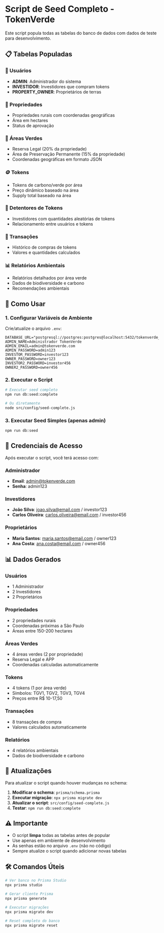# Script de Seed Completo - TokenVerde

Este script popula todas as tabelas do banco de dados com dados de teste para desenvolvimento.

## 📋 Tabelas Populadas

### 👥 Usuários
- **ADMIN**: Administrador do sistema
- **INVESTIDOR**: Investidores que compram tokens
- **PROPERTY_OWNER**: Proprietários de terras

### 🏡 Propriedades
- Propriedades rurais com coordenadas geográficas
- Área em hectares
- Status de aprovação

### 🌳 Áreas Verdes
- Reserva Legal (20% da propriedade)
- Área de Preservação Permanente (15% da propriedade)
- Coordenadas geográficas em formato JSON

### 🪙 Tokens
- Tokens de carbono/verde por área
- Preço dinâmico baseado na área
- Supply total baseado na área

### 👤 Detentores de Tokens
- Investidores com quantidades aleatórias de tokens
- Relacionamento entre usuários e tokens

### 💱 Transações
- Histórico de compras de tokens
- Valores e quantidades calculados

### 📊 Relatórios Ambientais
- Relatórios detalhados por área verde
- Dados de biodiversidade e carbono
- Recomendações ambientais

## 🚀 Como Usar

### 1. Configurar Variáveis de Ambiente

Crie/atualize o arquivo `.env`:

```env
DATABASE_URL="postgresql://postgres:postgres@localhost:5432/tokenverde_db"
ADMIN_NAME=Administrador TokenVerde
ADMIN_EMAIL=admin@tokenverde.com
ADMIN_PASSWORD=admin123
INVESTOR_PASSWORD=investor123
OWNER_PASSWORD=owner123
INVESTOR2_PASSWORD=investor456
OWNER2_PASSWORD=owner456
```

### 2. Executar o Script

```bash
# Executar seed completo
npm run db:seed:complete

# Ou diretamente
node src/config/seed-complete.js
```

### 3. Executar Seed Simples (apenas admin)

```bash
npm run db:seed
```

## 🔑 Credenciais de Acesso

Após executar o script, você terá acesso com:

### Administrador
- **Email**: admin@tokenverde.com
- **Senha**: admin123

### Investidores
- **João Silva**: joao.silva@email.com / investor123
- **Carlos Oliveira**: carlos.oliveira@email.com / investor456

### Proprietários
- **Maria Santos**: maria.santos@email.com / owner123
- **Ana Costa**: ana.costa@email.com / owner456

## 📊 Dados Gerados

### Usuários
- 1 Administrador
- 2 Investidores
- 2 Proprietários

### Propriedades
- 2 propriedades rurais
- Coordenadas próximas a São Paulo
- Áreas entre 150-200 hectares

### Áreas Verdes
- 4 áreas verdes (2 por propriedade)
- Reserva Legal e APP
- Coordenadas calculadas automaticamente

### Tokens
- 4 tokens (1 por área verde)
- Símbolos: TGV1, TGV2, TGV3, TGV4
- Preços entre R$ 10-17,50

### Transações
- 8 transações de compra
- Valores calculados automaticamente

### Relatórios
- 4 relatórios ambientais
- Dados de biodiversidade e carbono

## 🔄 Atualizações

Para atualizar o script quando houver mudanças no schema:

1. **Modificar o schema**: `prisma/schema.prisma`
2. **Executar migração**: `npx prisma migrate dev`
3. **Atualizar o script**: `src/config/seed-complete.js`
4. **Testar**: `npm run db:seed:complete`

## ⚠️ Importante

- O script **limpa** todas as tabelas antes de popular
- Use apenas em ambiente de desenvolvimento
- As senhas estão no arquivo `.env` (não no código)
- Sempre atualize o script quando adicionar novas tabelas

## 🛠️ Comandos Úteis

```bash
# Ver banco no Prisma Studio
npx prisma studio

# Gerar cliente Prisma
npx prisma generate

# Executar migrações
npx prisma migrate dev

# Reset completo do banco
npx prisma migrate reset
``` 